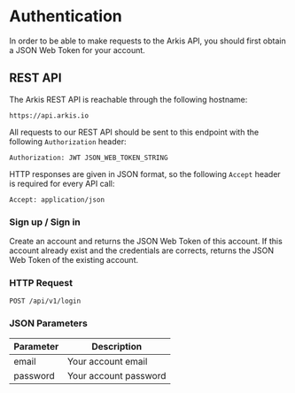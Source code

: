 # Authentication

In order to be able to make requests to the Arkis API, you should first
obtain a JSON Web Token for your account.

## REST API

The Arkis REST API is reachable through the following hostname:

    https://api.arkis.io

All requests to our REST API should be sent to this endpoint with the
following `Authorization` header:

    Authorization: JWT JSON_WEB_TOKEN_STRING

HTTP responses are given in JSON format, so the following `Accept` header
is required for every API call:

    Accept: application/json

### Sign up / Sign in

Create an account and returns the JSON Web Token of this account.
If this account already exist and the credentials are corrects,
returns the JSON Web Token of the existing account.

### HTTP Request

`POST /api/v1/login`

### JSON Parameters

Parameter | Description
--------- | -----------
email | Your account email
password | Your account password
